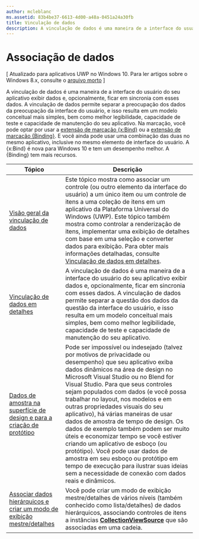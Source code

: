 ```yaml
---
author: mcleblanc
ms.assetid: 83b4be37-6613-4d00-a48a-0451a24a30fb
title: Vinculação de dados
description: A vinculação de dados é uma maneira de a interface do usuário do seu aplicativo exibir dados e, opcionalmente, ficar em sincronia com esses dados.
---
```


# Associação de dados

\[ Atualizado para aplicativos UWP no Windows 10. Para ler artigos sobre o Windows 8.x, consulte o [arquivo morto](http://go.microsoft.com/fwlink/p/?linkid=619132) \]

A vinculação de dados é uma maneira de a interface do usuário do seu aplicativo exibir dados e, opcionalmente, ficar em sincronia com esses dados. A vinculação de dados permite separar a preocupação dos dados da preocupação da interface do usuário, e isso resulta em um modelo conceitual mais simples, bem como melhor legibilidade, capacidade de teste e capacidade de manutenção do seu aplicativo. Na marcação, você pode optar por usar a [extensão de marcação {x:Bind}](https://msdn.microsoft.com/library/windows/apps/Mt204783) ou a [extensão de marcação {Binding}](https://msdn.microsoft.com/library/windows/apps/Mt204782). E você ainda pode usar uma combinação das duas no mesmo aplicativo, inclusive no mesmo elemento de interface do usuário. A {x:Bind} é nova para Windows 10 e tem um desempenho melhor. A {Binding} tem mais recursos.

| Tópico | Descrição |
|-------|-------------|
| [Visão geral da vinculação de dados](data-binding-quickstart.md) | Este tópico mostra como associar um controle (ou outro elemento da interface do usuário) a um único item ou um controle de itens a uma coleção de itens em um aplicativo da Plataforma Universal do Windows (UWP). Este tópico também mostra como controlar a renderização de itens, implementar uma exibição de detalhes com base em uma seleção e converter dados para exibição. Para obter mais informações detalhadas, consulte [Vinculação de dados em detalhes](data-binding-in-depth.md). | 
| [Vinculação de dados em detalhes](data-binding-in-depth.md) | A vinculação de dados é uma maneira de a interface do usuário do seu aplicativo exibir dados e, opcionalmente, ficar em sincronia com esses dados. A vinculação de dados permite separar a questão dos dados da questão da interface do usuário, e isso resulta em um modelo conceitual mais simples, bem como melhor legibilidade, capacidade de teste e capacidade de manutenção do seu aplicativo. |
| [Dados de amostra na superfície de design e para a criação de protótipo](displaying-data-in-the-designer.md) | Pode ser impossível ou indesejado (talvez por motivos de privacidade ou desempenho) que seu aplicativo exiba dados dinâmicos na área de design no Microsoft Visual Studio ou no Blend for Visual Studio. Para que seus controles sejam populados com dados (e você possa trabalhar no layout, nos modelos e em outras propriedades visuais do seu aplicativo), há várias maneiras de usar dados de amostra de tempo de design. Os dados de exemplo também podem ser muito úteis e economizar tempo se você estiver criando um aplicativo de esboço (ou protótipo). Você pode usar dados de amostra em seu esboço ou protótipo em tempo de execução para ilustrar suas ideias sem a necessidade de conexão com dados reais e dinâmicos. |
| [Associar dados hierárquicos e criar um modo de exibição mestre/detalhes](how-to-bind-to-hierarchical-data-and-create-a-master-details-view.md) | Você pode criar um modo de exibição mestre/detalhes de vários níveis (também conhecido como lista/detalhes) de dados hierárquicos, associando controles de itens a instâncias [<strong>CollectionViewSource</strong>](https://msdn.microsoft.com/library/windows/apps/BR209833) que são associadas em uma cadeia. |



<!--HONumber=May16_HO2-->


